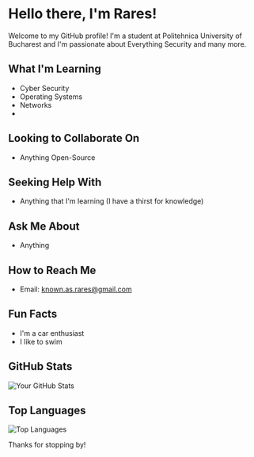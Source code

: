 # Hello there, I'm Rares!

Welcome to my GitHub profile! I'm a student at Politehnica University of Bucharest and I'm passionate about Everything Security and many more.

## What I'm Learning
- Cyber Security
- Operating Systems
- Networks
- 

## Looking to Collaborate On
- Anything Open-Source

## Seeking Help With
- Anything that I'm learning (I have a thirst for knowledge)

## Ask Me About
- Anything

## How to Reach Me
- Email: known.as.rares@gmail.com

## Fun Facts
- I'm a car enthusiast
- I like to swim

## GitHub Stats
![Your GitHub Stats](https://github-readme-stats.vercel.app/api?username=raresgoidescu&show_icons=true&theme=radical)

## Top Languages
![Top Languages](https://github-readme-stats.vercel.app/api/top-langs/?username=raresgoidescu&layout=compact&theme=radical)

Thanks for stopping by!

